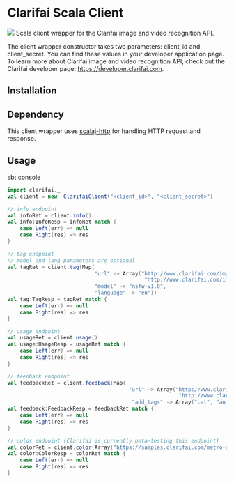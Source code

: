 # Clarifai Scala Client
[<img src="https://img.shields.io/travis/scala/scala-parser-combinators.svg"/>](https://travis-ci.org/vic317yeh/clarifai-scala)
Scala client wrapper for the Clarifai image and video recognition API.

The client wrapper constructor takes two parameters: client_id and client_secret. You can find these values in your developer application page. To learn more about Clarifai image and video recognition API, check out the Clarifai developer page: https://developer.clarifai.com.

## Installation


## Dependency
This client wrapper uses [scalaj-http](https://github.com/scalaj/scalaj-http) for handling HTTP request and response.

## Usage
sbt console
```scala
import clarifai._
val client = new  ClarifaiClient("<client_id>", "<client_secret>")

// info endpoint
val infoRet = client.info()
val info:InfoResp = infoRet match {
	case Left(err) => null
	case Right(res) => res
}

// tag endpoint
// model and lang parameters are optional
val tagRet = client.tag(Map(
							"url" -> Array("http://www.clarifai.com/img/metro-north.jpg",
											"http://www.clarifai.com/img/metro-north.jpg"), 
							"model" -> "nsfw-v1.0",
							"language" -> "en"))
val tag:TagResp = tagRet match {
	case Left(err) => null
	case Right(res) => res
}

// usage endpoint
val usageRet = client.usage()
val usage:UsageResp = usageRet match {
	case Left(err) => null
	case Right(res) => res
}

// feedback endpoint
val feedbackRet = client.feedback(Map(
									   "url" -> Array("http://www.clarifai.com/img/metro-north.jpg",
									   				   "http://www.clarifai.com/img/metro-north.jpg"),
									  	"add_tags" -> Array("cat", "animal")))
val feedback:FeedbackResp = feedbackRet match {
	case Left(err) => null
	case Right(res) => res
}

// color endpoint (Clarifai is currently beta-testing this endpoint)
val colorRet = client.color(Array("https://samples.clarifai.com/metro-north.jpg"))
val color:ColorResp = colorRet match {
	case Left(err) => null
	case Right(res) => res
}
```
